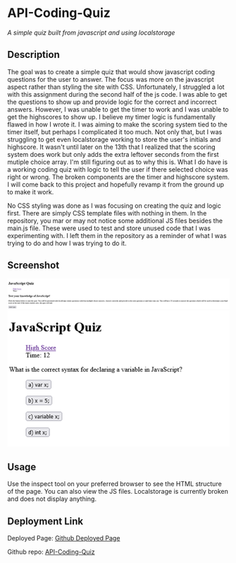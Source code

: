 # API-Coding-Quiz

*A simple quiz built from javascript and using localstorage*

## Description

The goal was to create a simple quiz that would show javascript coding questions for the user to answer. The focus was more on the javascript aspect rather than styling the site with CSS. Unfortunately, I struggled a lot with this assignment during the second half of the js code. I was able to get the  questions to show up and provide logic for the correct and incorrect answers. However, I was unable to get the timer to work and I was unable to get the highscores to show up. I believe my timer logic is fundamentally flawed in how I wrote it. I was aiming to make the scoring system tied to the timer itself, but perhaps I complicated it too much. Not only that, but I was struggling to get even localstorage working to store the user's initials and highscore. It wasn't until later on the 13th that I realized that the scoring system does work but only adds the extra leftover seconds from the first mutiple choice array. I'm still figuring out as to why this is. What I do have is a working coding quiz with logic to tell the user if there selected choice was right or wrong. The broken components are the timer and highscore system. I will come back to this project and hopefully revamp it from the ground up to make it work.

No CSS styling was done as I was focusing on creating the quiz and logic first. There are simply CSS template files with nothing in them. In the repository, you mar or may not notice some additional JS files besides the main.js file. These were used to test and store unused code that I was experimenting with. I left them in the repository as a reminder of what I was trying to do and how I was trying to do it.


## Screenshot

![alt coding quiz site](./assets/Coding%20Quiz%20Main%20Screen.png)
![alt coding quiz site question and choices](./assets/Question%20&%20Choices.png)

## Usage

Use the inspect tool on your preferred browser to see the HTML structure of the page. You can also view the JS files. Localstorage is currently broken and does not display anything.


## Deployment Link

Deployed Page: [Github Deployed Page]()

Github repo: [API-Coding-Quiz](https://github.com/Exo-MDR-CD2000/API-Coding-Quiz)
